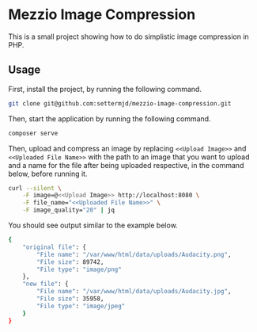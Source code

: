 # Mezzio Image Compression

This is a small project showing how to do simplistic image compression in PHP.

## Usage

First, install the project, by running the following command.

```bash
git clone git@github.com:settermjd/mezzio-image-compression.git
```

Then, start the application by running the following command.

```bash
composer serve
```

Then, upload and compress an image by replacing `<<Upload Image>>` and `<<Uploaded File Name>>` with the path to an image that you want to upload and a name for the file after being uploaded respective, in the command below, before running it.

```bash
curl --silent \
    -F image=@<<Upload Image>> http://localhost:8080 \
    -F file_name="<<Uploaded File Name>>" \
    -F image_quality="20" | jq
```

You should see output similar to the example below.

```bash
{
    "original file": {
        "File name": "/var/www/html/data/uploads/Audacity.png",
        "File size": 89742,
        "File type": "image/png"
    },
    "new file": {
        "File name": "/var/www/html/data/uploads/Audacity.jpg",
        "File size": 35958,
        "File type": "image/jpeg"
    }
}
```